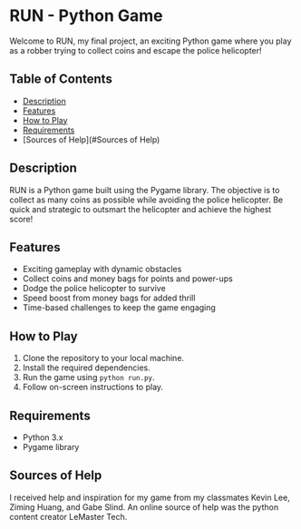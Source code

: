 # RUN - Python Game

Welcome to RUN, my final project, an exciting Python game where you play as a robber trying to collect coins and escape the police helicopter!

## Table of Contents

- [Description](#description)
- [Features](#features)
- [How to Play](#how-to-play)
- [Requirements](#requirements)
- [Sources of Help](#Sources of Help)


## Description

RUN is a Python game built using the Pygame library. The objective is to collect as many coins as possible while avoiding the police helicopter. Be quick and strategic to outsmart the helicopter and achieve the highest score!

## Features

- Exciting gameplay with dynamic obstacles
- Collect coins and money bags for points and power-ups
- Dodge the police helicopter to survive
- Speed boost from money bags for added thrill
- Time-based challenges to keep the game engaging

## How to Play

1. Clone the repository to your local machine.
2. Install the required dependencies.
3. Run the game using `python run.py`.
4. Follow on-screen instructions to play.

## Requirements

- Python 3.x
- Pygame library

## Sources of Help
 I received help and inspiration for my game from my classmates Kevin Lee, Ziming Huang, and Gabe Slind. An online source of help was the python content creator LeMaster Tech.


